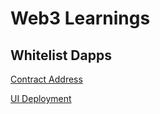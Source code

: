 # Web3 Learnings

## Whitelist Dapps

[Contract Address](https://goerli.etherscan.io/address/0xbcc0f2a717a94a2dbc5176caef3c1c5d8c780d8d)

[UI Deployment](https://whitelist-dapp-nu-one.vercel.app/)

